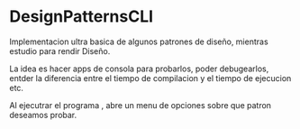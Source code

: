 # DesignPatternsCLI
Implementacion ultra basica de algunos patrones de diseño, mientras estudio para rendir Diseño.

La idea es hacer apps de consola para probarlos, poder debugearlos, entder la diferencia entre el tiempo de compilacion y el tiempo de ejecucion etc.

Al ejecutrar el programa , abre un menu de opciones sobre que patron deseamos probar.



